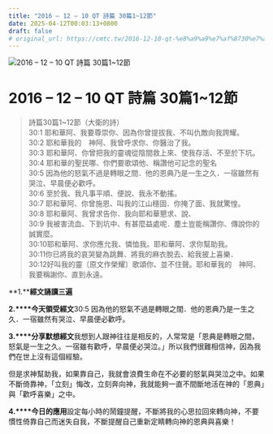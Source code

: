```yaml
---
title: "2016 – 12 – 10 QT 詩篇 30篇1~12節"
date: 2025-04-12T00:03:13+0800
draft: false
# original_url: https://cmtc.tw/2016-12-10-qt-%e8%a9%a9%e7%af%8730%e7%af%87112%e7%af%80
---
```


![2016 – 12 – 10 QT 詩篇 30篇1\~12節](/images/qt.jpg   "2016 – 12 – 10 QT 詩篇 30篇1\~12節")

# 2016 – 12 – 10 QT 詩篇 30篇1\~12節

> 詩篇30篇1\~12節（大衛的詩）  
> 30:1 耶和華阿、我要尊崇你、因為你曾提拔我、不叫仇敵向我誇耀。  
> 30:2 耶和華我的　神阿、我曾呼求你、你醫治了我。  
> 30:3 耶和華阿、你曾把我的靈魂從陰間救上來、使我存活、不至於下坑。  
> 30:4 耶和華的聖民哪、你們要歌頌他、稱讚他可記念的聖名  
> 30:5 因為他的怒氣不過是轉眼之間．他的恩典乃是一生之久．一宿雖然有哭泣、早晨便必歡呼。  
> 30:6 至於我、我凡事平順、便說、我永不動搖。  
> 30:7 耶和華阿、你曾施恩、叫我的江山穩固．你掩了面、我就驚惶。  
> 30:8 耶和華阿、我曾求告你．我向耶和華懇求、說、  
> 30:9 我被害流血、下到坑中、有甚麼益處呢．塵土豈能稱讚你、傳說你的誠實麼。  
> 30:10耶和華阿、求你應允我、憐恤我。耶和華阿、求你幫助我。  
> 30:11你已將我的哀哭變為跳舞、將我的麻衣脫去、給我披上喜樂．  
> 30:12好叫我的靈〔原文作榮耀〕歌頌你、並不住聲。耶和華我的　神阿、我要稱謝你、直到永遠。

**1.****經文誦讀三遍**

**2.****今天領受經文**30:5 因為他的怒氣不過是轉眼之間．他的恩典乃是一生之久．一宿雖然有哭泣、早晨便必歡呼。

**3.****分享默想經文**我想到人跟神往往是相反的，人常常是「恩典是轉眼之間，怒氣是一生之久。一宿雖有歡呼，早晨便必哭泣。」所以我們很難相信神，因為我們在世上沒有這個經驗。

但是求神幫助我，如果靠自己，我就會浪費生命在不必要的怒氣與哭泣之中。如果不斷倚靠神，「立刻」悔改，立刻奔向神，我就能夠一直不間斷地活在神的「恩典」與「歡呼喜樂」之中。

**4.****今日的應用**設定每小時的鬧鐘提醒，不斷將我的心思拉回來轉向神，不要慣性倚靠自己而迷失自我，不斷提醒自己重新定睛轉向神的恩典與喜樂！